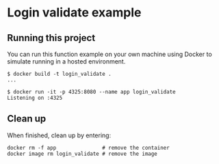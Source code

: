 # Login validate example


## Running this project

You can run this function example on your own machine using Docker to simulate
running in a hosted environment.

```shell
$ docker build -t login_validate .
...

$ docker run -it -p 4325:8080 --name app login_validate
Listening on :4325
```

## Clean up

When finished, clean up by entering:

```shell
docker rm -f app               # remove the container
docker image rm login_validate # remove the image
```
